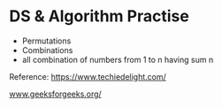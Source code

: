# DS & Algorithm Practise

* Permutations
* Combinations
* all combination of numbers from 1 to n having sum n


Reference:
https://www.techiedelight.com/

www.geeksforgeeks.org/
